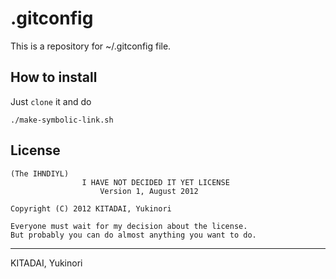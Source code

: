 .gitconfig
==========

This is a repository for ~/.gitconfig file.

How to install
--------------

Just `clone` it and do

```
./make-symbolic-link.sh
```

License
-------
	(The IHNDIYL)
		            I HAVE NOT DECIDED IT YET LICENSE
	                    Version 1, August 2012
	
	Copyright (C) 2012 KITADAI, Yukinori
	
	Everyone must wait for my decision about the license.
	But probably you can do almost anything you want to do.

---
KITADAI, Yukinori
